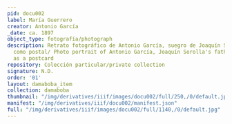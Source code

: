 ```yaml
---
pid: docu002
label: María Guerrero
creator: Antonio García
_date: ca. 1897
object_type: fotografía/photograph
description: Retrato fotográfico de Antonio García, suegro de Joaquín Sorolla, adaptado
  como postal/ Photo portrait of Antonio García, Joaquín Sorolla's father-in-law,
  as a postcard
repository: Colección particular/private collection
signature: N.D.
order: '01'
layout: damaboba_item
collection: damaboba
thumbnail: "/img/derivatives/iiif/images/docu002/full/250,/0/default.jpg"
manifest: "/img/derivatives/iiif/docu002/manifest.json"
full: "/img/derivatives/iiif/images/docu002/full/1140,/0/default.jpg"
---
```

